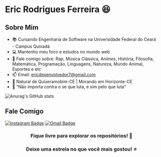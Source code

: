 # Eric Rodrigues Ferreira 😆

## Sobre Mim
- 📚 Cursando Engenharia de Software na Universidade Federal do Ceará - Campus Quixadá
- 💻 Mantenho meu foco e estudos no mundo web
- 💬 Fale comigo sobre: Rap, Música Clássica, Animes, História, Filosofia, Matemática, Programação, Linguagens, Natureza, Mundo Animal, Esportes e etc
- 📫 Email: ericdesenvolvedor7@gmail.com
- 📌 Natural de Quixeramobim-CE | Morando em Horizonte-CE
- 💭 "Não importa contra o se que luta, e sim pelo que luta"

![Anurag's GitHub stats](https://github-readme-stats.vercel.app/api?username=ericrodriguesfer&show_icons=true&theme=tokyonight)

## Fale Comigo
[![Instagram Badge](https://img.shields.io/badge/-@__ericrf__-purple?style=flat&logo=instagram&logoColor=white&link=https://www.instagram.com/matheusfelipe14_/)](https://www.instagram.com/_ericrf_/) [![Gmail Badge](https://img.shields.io/badge/-ericdesenvolvedor7@gmail.com-c14438?style=flat-square&logo=Gmail&logoColor=white&link=mailto:ericdesenvolvedor7@gmail.com)](mailto:ericdesenvolvedor7@gmail.com)
<br>

<div align="center">

### Fique livre para explorar os repositórios! 🔎
### Deixe uma estrela no que você mais gostou! ⭐

</div>

<!--
**ericrodriguesfer/ericrodriguesfer** is a ✨ _special_ ✨ repository because its `README.md` (this file) appears on your GitHub profile.

Here are some ideas to get you started:

- 🔭 I’m currently working on ...
- 🌱 I’m currently learning ...
- 👯 I’m looking to collaborate on ...
- 🤔 I’m looking for help with ...
- 💬 Ask me about ...
- 📫 How to reach me: ...
- 😄 Pronouns: ...
- ⚡ Fun fact: ...
-->
